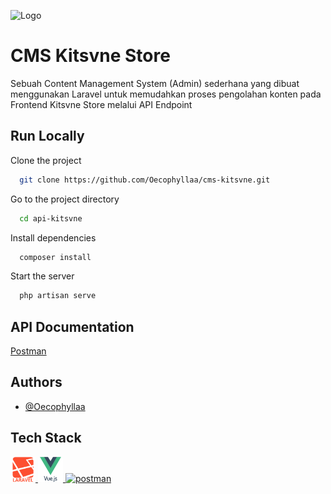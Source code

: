 
![Logo](https://i.ibb.co/wyGGShX/Kitsvne.png)


# CMS Kitsvne Store

Sebuah Content Management System (Admin) sederhana yang dibuat menggunakan Laravel untuk memudahkan proses pengolahan konten pada Frontend Kitsvne Store melalui API Endpoint


## Run Locally

Clone the project

```bash
  git clone https://github.com/Oecophyllaa/cms-kitsvne.git
```

Go to the project directory

```bash
  cd api-kitsvne
```

Install dependencies

```bash
  composer install
```

Start the server

```bash
  php artisan serve
```


## API Documentation

[Postman](https://documenter.getpostman.com/view/10513765/2s935itm3D)


## Authors

- [@Oecophyllaa](https://www.github.com/Oecophyllaa)


## Tech Stack

<p align="left"> <a href="https://laravel.com/" target="_blank" rel="noreferrer"> <img src="https://raw.githubusercontent.com/devicons/devicon/master/icons/laravel/laravel-plain-wordmark.svg" alt="laravel" width="40" height="40"/> </a> </a> <a href="https://vuejs.org/" target="_blank" rel="noreferrer"> <img src="https://raw.githubusercontent.com/devicons/devicon/master/icons/vuejs/vuejs-original-wordmark.svg" alt="vuejs" width="40" height="40"/> </a> <a href="https://postman.com" target="_blank" rel="noreferrer"> <img src="https://www.vectorlogo.zone/logos/getpostman/getpostman-icon.svg" alt="postman" width="40" height="40"/> </p>
